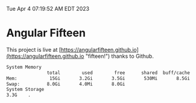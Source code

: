 Tue Apr  4 07:19:52 AM EDT 2023

# Angular Fifteen


This project is live at [https://angularfifteen.github.io](https://angularfifteen.github.io "fifteen!") thanks to Github.

```bash
System Memory
               total        used        free      shared  buff/cache   available
Mem:            15Gi       3.2Gi       3.5Gi       530Mi       8.5Gi        11Gi
Swap:          8.0Gi       4.0Mi       8.0Gi
System Storage
3.3G	.
```
